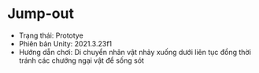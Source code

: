 # Jump-out
- Trạng thái: Prototye
- Phiên bản Unity: 2021.3.23f1
- Hướng dẫn chơi: Di chuyển nhân vật nhảy xuống dưới liên tục đồng thời tránh các chướng ngại vật để sống sót
